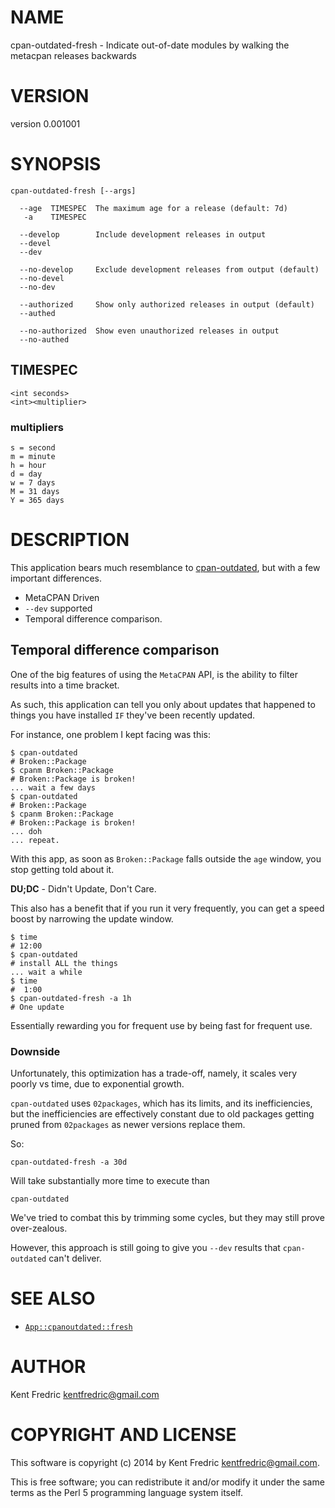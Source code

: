 # NAME

cpan-outdated-fresh - Indicate out-of-date modules by walking the metacpan releases backwards

# VERSION

version 0.001001

# SYNOPSIS

    cpan-outdated-fresh [--args]

      --age  TIMESPEC  The maximum age for a release (default: 7d)
       -a    TIMESPEC

      --develop        Include development releases in output
      --devel
      --dev

      --no-develop     Exclude development releases from output (default)
      --no-devel
      --no-dev

      --authorized     Show only authorized releases in output (default)
      --authed

      --no-authorized  Show even unauthorized releases in output
      --no-authed

## TIMESPEC

    <int seconds>
    <int><multiplier>

### multipliers

    s = second
    m = minute
    h = hour
    d = day
    w = 7 days
    M = 31 days
    Y = 365 days

# DESCRIPTION

This application bears much resemblance to [cpan-outdated](https://metacpan.org/pod/App::cpanoutdated), but with a few important differences.

- MetaCPAN Driven
- `--dev` supported
- Temporal difference comparison.

## Temporal difference comparison

One of the big features of using the `MetaCPAN` API, is the ability to filter results into a time bracket.

As such, this application can tell you only about updates that happened to things you have installed `IF` they've been
recently updated.

For instance, one problem I kept facing was this:

    $ cpan-outdated
    # Broken::Package
    $ cpanm Broken::Package
    # Broken::Package is broken!
    ... wait a few days
    $ cpan-outdated
    # Broken::Package
    $ cpanm Broken::Package
    # Broken::Package is broken!
    ... doh
    ... repeat.

With this app, as soon as `Broken::Package` falls outside the `age` window, you stop getting told about it.

**DU;DC** - Didn't Update, Don't Care.

This also has a benefit that if you run it very frequently, you can get a speed boost by narrowing the update window.

    $ time
    # 12:00
    $ cpan-outdated
    # install ALL the things
    ... wait a while
    $ time
    #  1:00
    $ cpan-outdated-fresh -a 1h
    # One update

Essentially rewarding you for frequent use by being fast for frequent use.

### Downside

Unfortunately, this optimization has a trade-off, namely, it scales very poorly vs time, due to exponential growth.

`cpan-outdated` uses `02packages`, which has its limits, and its inefficiencies, but the inefficiencies are effectively
constant due to old packages getting pruned from `02packages` as newer versions replace them.

So:

    cpan-outdated-fresh -a 30d

Will take substantially more time to execute than

    cpan-outdated

We've tried to combat this by trimming some cycles, but they may still prove over-zealous.

However, this approach is still going to give you `--dev` results that `cpan-outdated` can't deliver.

# SEE ALSO

- [`App::cpanoutdated::fresh`](https://metacpan.org/pod/App::cpanoutdated::fresh)

# AUTHOR

Kent Fredric <kentfredric@gmail.com>

# COPYRIGHT AND LICENSE

This software is copyright (c) 2014 by Kent Fredric <kentfredric@gmail.com>.

This is free software; you can redistribute it and/or modify it under
the same terms as the Perl 5 programming language system itself.
